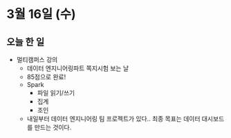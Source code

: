 # 3월 16일 (수)

## 오늘 한 일

* 멀티캠퍼스 강의
  * 데이터 엔지니어링파트 쪽지시험 보는 날
  * 85점으로 완료!
  * Spark
    * 파일 읽기/쓰기
    * 집계
    * 조인
  * 내일부터 데이터 엔지니어링 팀 프로젝트가 있다.. 최종 목표는 데이터 대시보드를 만드는 것이다.